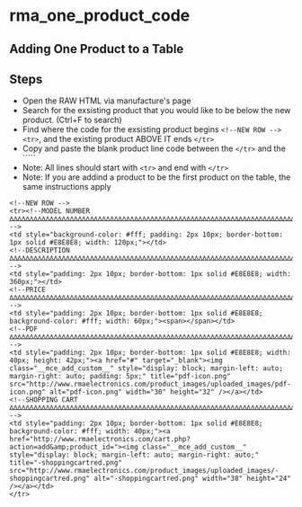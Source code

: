 # rma_one_product_code

## Adding One Product to a Table

## Steps

* Open the RAW HTML via manufacture's page
* Search for the exsisting product that you would like to be below the new product. (Ctrl+F to search)
* Find where the code for the exsisting product begins ```<!--NEW ROW --> <tr>```, and the existing product ABOVE IT ends ``` </tr> ```
* Copy and paste the blank product line code between the ``` </tr> ``` and the ```<!--NEW ROW --><tr>``
* Note: All lines should start with ``` <tr> ``` and end with ``` </tr> ```
* Note: If you are addind a product to be the first product on the table, the same instructions apply


``` 
<!--NEW ROW -->
<tr><!--MODEL NUMBER ∆∆∆∆∆∆∆∆∆∆∆∆∆∆∆∆∆∆∆∆∆∆∆∆∆∆∆∆∆∆∆∆∆∆∆∆∆∆∆∆∆∆∆∆∆∆∆∆∆∆∆∆∆∆∆∆∆∆∆∆∆∆∆∆∆∆∆∆∆∆∆∆∆ -->
<td style="background-color: #fff; padding: 2px 10px; border-bottom: 1px solid #E8E8E8; width: 120px;"></td>
<!--DESCRIPTION ∆∆∆∆∆∆∆∆∆∆∆∆∆∆∆∆∆∆∆∆∆∆∆∆∆∆∆∆∆∆∆∆∆∆∆∆∆∆∆∆∆∆∆∆∆∆∆∆∆∆∆∆∆∆∆∆∆∆∆∆∆∆∆∆∆∆∆∆∆∆∆∆∆ -->
<td style="padding: 2px 10px; border-bottom: 1px solid #E8E8E8; width: 360px;"></td>
<!--PRICE ∆∆∆∆∆∆∆∆∆∆∆∆∆∆∆∆∆∆∆∆∆∆∆∆∆∆∆∆∆∆∆∆∆∆∆∆∆∆∆∆∆∆∆∆∆∆∆∆∆∆∆∆∆∆∆∆∆∆∆∆∆∆∆∆∆∆∆∆∆∆∆∆∆∆∆∆∆∆∆∆ -->
<td style="padding: 2px 10px; border-bottom: 1px solid #E8E8E8; background-color: #fff; width: 60px;"><span></span></td>
<!--PDF ∆∆∆∆∆∆∆∆∆∆∆∆∆∆∆∆∆∆∆∆∆∆∆∆∆∆∆∆∆∆∆∆∆∆∆∆∆∆∆∆∆∆∆∆∆∆∆∆∆∆∆∆∆∆∆∆∆∆∆∆∆∆∆∆∆∆∆∆∆∆∆∆∆ -->
<td style="padding: 2px 10px; border-bottom: 1px solid #E8E8E8; width: 40px; height: 42px;"><a href="#" target="_blank"><img class="__mce_add_custom__" style="display: block; margin-left: auto; margin-right: auto; padding: 5px;" title="pdf-icon.png" src="http://www.rmaelectronics.com/product_images/uploaded_images/pdf-icon.png" alt="pdf-icon.png" width="30" height="32" /></a></td>
<!--SHOPPING CART ∆∆∆∆∆∆∆∆∆∆∆∆∆∆∆∆∆∆∆∆∆∆∆∆∆∆∆∆∆∆∆∆∆∆∆∆∆∆∆∆∆∆∆∆∆∆∆∆∆∆∆∆∆∆∆∆∆∆∆∆∆∆∆∆∆∆∆∆∆∆∆∆ -->
<td style="padding: 2px 10px; border-bottom: 1px solid #E8E8E8; background-color: #fff; width: 40px;"><a href="http://www.rmaelectronics.com/cart.php?action=add&amp;product_id="><img class="__mce_add_custom__" style="display: block; margin-left: auto; margin-right: auto;" title="-shoppingcartred.png" src="http://www.rmaelectronics.com/product_images/uploaded_images/-shoppingcartred.png" alt="-shoppingcartred.png" width="38" height="24" /></a></td>
</tr>
```



